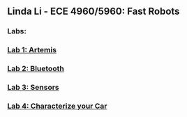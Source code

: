 ## Linda Li - ECE 4960/5960: Fast Robots

### **Labs:**
### [Lab 1: Artemis](https://lyl24.github.io/lyl24-ece4960/lab1)
### [Lab 2: Bluetooth](https://lyl24.github.io/lyl24-ece4960/lab2)
### [Lab 3: Sensors](https://lyl24.github.io/lyl24-ece4960/lab3)
### [Lab 4: Characterize your Car](https://lyl24.github.io/lyl24-ece4960/lab4)
